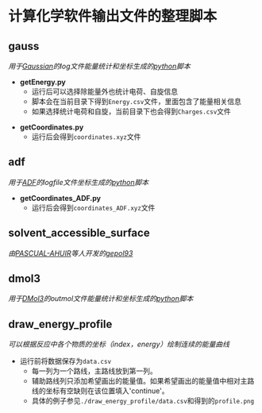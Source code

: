 # 计算化学软件输出文件的整理脚本

## gauss
*用于[Gaussian](https://gaussian.com/)的log文件能量统计和坐标生成的[python](https://www.python.org/)脚本*

* **getEnergy.py**
  * 运行后可以选择除能量外也统计电荷、自旋信息  
  * 脚本会在当前目录下得到`Energy.csv`文件，里面包含了能量相关信息  
  * 如果选择统计电荷和自旋，当前目录下也会得到`Charges.csv`文件  

- **getCoordinates.py**  
  - 运行后会得到`coordinates.xyz`文件  

## adf
*用于[ADF](https://www.scm.com/product/adf/)的logfile文件坐标生成的[python](https://www.python.org/)脚本*  

* **getCoordinates_ADF.py**
  * 运行后会得到`coordinates_ADF.xyz`文件 
  
## solvent_accessible_surface
*由[PASCUAL-AHUIR]( https://doi.org/10.1002/jcc.540151009)等人开发的[gepol93](http://server.ccl.net/cca/software/SOURCES/FORTRAN/molecular_surface/gepol93/index.shtml)*

## dmol3
*用于[DMol3](http://molscience.com/software/DMol3)的outmol文件能量统计和坐标生成的[python](https://www.python.org/)脚本*

## draw_energy_profile
*可以根据反应中各个物质的坐标（index，energy）绘制连续的能量曲线*
* 运行前将数据保存为`data.csv`
   * 每一列为一个路线，主路线放到第一列。
   * 辅助路线列只添加希望画出的能量值。如果希望画出的能量值中相对主路线的坐标有空缺则在该位置填入'continue'。
   * 具体的例子参见`./draw_energy_profile/data.csv`和得到的`profile.png`

